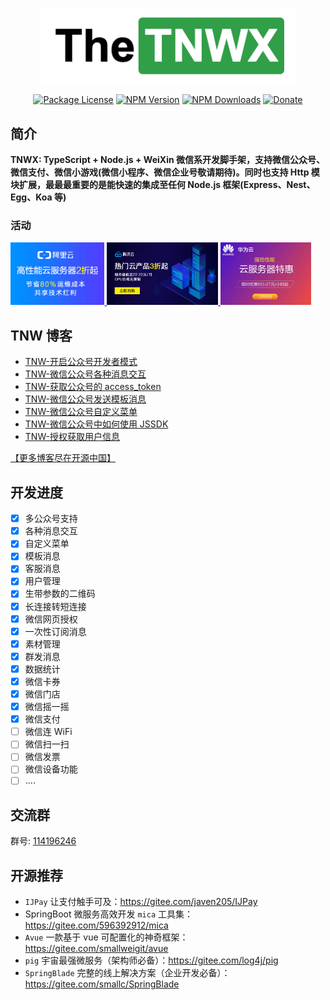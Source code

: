 <p align="center">
  <a href="https://www.npmjs.com/package/tnw" target="blank"><img src="./assets/img/logo.png" width="410" alt="TNW Logo" /></a>
</p>
 <p align="center">
 <a href="https://www.npmjs.com/package/tnw" target="_blank"><img src="https://img.shields.io/npm/l/tnw.svg?style=flat-square" alt="Package License" /></a>
<a href="https://www.npmjs.com/package/tnw" target="_blank"><img src="https://img.shields.io/npm/v/tnw.svg?style=flat-square" alt="NPM Version" /></a>
<a href="https://www.npmjs.com/package/tnw" target="_blank"><img src="https://img.shields.io/npm/dt/tnw.svg?style=flat-square" alt="NPM Downloads" /></a>
<a href="https://github.com/Javen205/donate" target="_blank"><img src="https://img.shields.io/badge/Donate-WeChat-%23ff3f59.svg?style=flat-square" alt="Donate"/></a>
</p>

## 简介

**TNWX: TypeScript + Node.js + WeiXin 微信系开发脚手架，支持微信公众号、微信支付、微信小游戏(微信小程序、微信企业号敬请期待)。同时也支持 Http 模块扩展，最最最重要的是能快速的集成至任何 Node.js 框架(Express、Nest、Egg、Koa 等)**

### 活动

 <p align="left">
 	  <a left="100" target="_blank" href="https://promotion.aliyun.com/ntms/act/qwbk.html?userCode=b1hkzv2x">
        <img src="assets/img/aliYun.jpg" height="100" alt="">
    </a>
    <a left="100" target="_blank" href="https://cloud.tencent.com/act/cps/redirect?redirect=1048&cps_key=a21676d22e4b11a883893d54e158c1d3&from=console">
        <img src="assets/img/tencent.jpg" height="100" alt="">
    </a>
    <a left="100" target="_blank" href="https://activity.huaweicloud.com/discount_area_v5/index.html?&fromuser=aHcxMTc2NTU3MQ==&utm_source=aHcxMTc2NTU3MQ==&utm_medium=cps&utm_campaign=201905">
        <img src="assets/img/huawei.jpg" height="100" alt="">
    </a>
 </p>

## TNW 博客

- [TNW-开启公众号开发者模式](https://my.oschina.net/zyw205/blog/3038343)
- [TNW-微信公众号各种消息交互](https://my.oschina.net/zyw205/blog/3043428)
- [TNW-获取公众号的 access_token](https://my.oschina.net/zyw205/blog/3044608)
- [TNW-微信公众号发送模板消息](https://my.oschina.net/zyw205/blog/3044716)
- [TNW-微信公众号自定义菜单](https://my.oschina.net/zyw205/blog/3045638)
- [TNW-微信公众号中如何使用 JSSDK](https://my.oschina.net/zyw205/blog/3046798)
- [TNW-授权获取用户信息](https://my.oschina.net/zyw205/blog/3093807)

[【更多博客尽在开源中国】](https://www.oschina.net/p/TNWX)

## 开发进度

- [x] 多公众号支持
- [x] 各种消息交互
- [x] 自定义菜单
- [x] 模板消息
- [x] 客服消息
- [x] 用户管理
- [x] 生带参数的二维码
- [x] 长连接转短连接
- [x] 微信网页授权
- [x] 一次性订阅消息
- [x] 素材管理
- [x] 群发消息
- [x] 数据统计
- [x] 微信卡券
- [x] 微信门店
- [x] 微信摇一摇
- [x] 微信支付
- [ ] 微信连 WiFi
- [ ] 微信扫一扫
- [ ] 微信发票
- [ ] 微信设备功能
- [ ] ....

## 交流群

群号: [114196246](https:shang.qq.com/wpa/qunwpa?idkey=a1e4fd8c71008961bd4fc8eeea224e726afd5e5eae7bf1d96d3c77897388bf24)

## 开源推荐

- `IJPay` 让支付触手可及：https://gitee.com/javen205/IJPay
- SpringBoot 微服务高效开发 `mica` 工具集：https://gitee.com/596392912/mica
- `Avue` 一款基于 vue 可配置化的神奇框架：https://gitee.com/smallweigit/avue
- `pig` 宇宙最强微服务（架构师必备）：https://gitee.com/log4j/pig
- `SpringBlade` 完整的线上解决方案（企业开发必备）：https://gitee.com/smallc/SpringBlade

